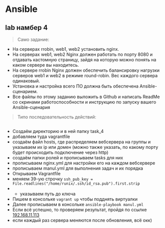 # Ansible
## lab намбер 4

> Само задание:
 + На серверах rrobin, web1, web2 установить nginx.
 + На серверах web1, web2 Nginx должен работать по порту 8080 и отдавать кастомную страницу, зайдя на которую можно понять на каком сервере вы находитесь.
 + На сервере rrobin Nginx должен обеспечить балансировку нагрузки серверов web1 и web2 в режиме round-robin. Вес каждого сервера одинаковый.
 + Установка и настройка всего ПО должна быть обеспечена Ansible-сценарием.
 + Все файлы по этому заданию выложить в Github и написать ReadMe со скринами работоспособности и инструкцию по запуску вашего Ansible-сценария


> Типо последовательность действий:
## 
 + Создаём директорию и в ней папку task_4
 + добавляем туда vagrantfile
 + создаём  файл hosts, где распределяем вебсервера на группы и указываем их ip или домен (можно также указать, по какому порту будет происходить подключение через http)
 + cоздаём папки ролей и прописываем tasks для них
 + прописываем nginx.yml для настройки его на каждом вебсервере
 + прописываем manul.yml для выполнения задач и их порядка
 + Открываем Vagrantfile
 + меняем 39-ую строчку `ssh_pub_key = File.readlines("/home/runix/.ssh/id_rsa.pub").first.strip`
 + +  указываем путь до ключа
 + Пишем в консольке `vagrant up`  чтобы подднять виртуалки
 + Далее прописываем в консольке `ansible-playbook manul.yml`
 + Если всё успешно, то проверяем результат, пройдя по ссылке  [192.168.11.113](http://192.168.11.113/)
 + если каждый раз сервера меняются после обновления, всё окк)
 

